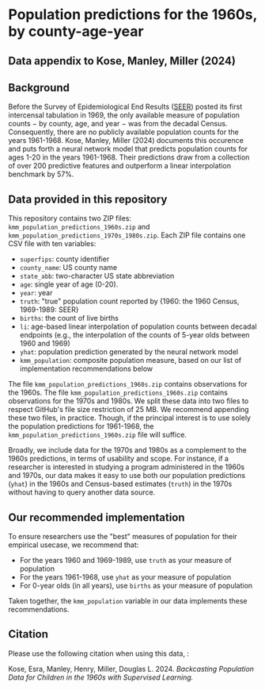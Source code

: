 # Population predictions for the 1960s, by county-age-year
Data appendix to Kose, Manley, Miller (2024)
---


## Background
Before the Survey of Epidemiological End Results ([SEER](https://seer.cancer.gov/)) posted its first intercensal tabulation in 1969, the only available measure of population counts $-$ by county, age, and year $-$ was from the decadal Census. Consequently, there are no publicly available population counts for the years 1961-1968. Kose, Manley, Miller (2024) documents this occurence and puts forth a neural network model that predicts population counts for ages 1-20 in the years 1961-1968. Their predictions draw from a collection of over 200 predictive features and outperform a linear interpolation benchmark by 57\%. 

## Data provided in this repository
This repository contains two ZIP files: `kmm_population_predictions_1960s.zip` and `kmm_population_predictions_1970s_1980s.zip`. Each ZIP file contains one CSV file with ten variables: 

- `superfips`: county identifier
- `county_name`: US county name
- `state_abb`: two-character US state abbreviation
- `age`: single year of age (0-20).
- `year`: year
- `truth`: "true" population count reported by \{1960: the 1960 Census, 1969-1989: SEER\}
- `births`: the count of live births
- `li`: age-based linear interpolation of population counts between decadal endpoints (e.g., the interpolation of the counts of 5-year olds between 1960 and 1969)
- `yhat`: population prediction generated by the neural network model
- `kmm_population`: composite population measure, based on our list of implementation recommendations below

The file `kmm_population_predictions_1960s.zip` contains observations for the 1960s. The file `kmm_population_predictions_1960s.zip` contains observations for the 1970s and 1980s. We split these data into two files to respect GitHub's file size restriction of 25 MB. We recommend appending these two files, in practice. Though, if the principal interest is to use solely the population predictions for 1961-1968, the `kmm_population_predictions_1960s.zip` file will suffice. 

Broadly, we include data for the 1970s and 1980s as a complement to the 1960s predictions, in terms of usability and scope. For instance, if a researcher is interested in studying a program administered in the 1960s and 1970s, our data makes it easy to use both our population predictions (`yhat`) in the 1960s and Census-based estimates (`truth`) in the 1970s without having to query another data source.

## Our recommended implementation
To ensure researchers use the "best" measures of population for their empirical usecase, we recommend that: 
- For the years 1960 and 1969-1989, use `truth` as your measure of population
- For the years 1961-1968, use `yhat` as your measure of population
- For 0-year olds (in all years), use `births` as your measure of population
  
Taken together, the `kmm_population` variable in our data implements these recommendations. 


## Citation
Please use the following citation when using this data, :

Kose, Esra, Manley, Henry, Miller, Douglas L. 2024. _Backcasting Population Data for Children in the 1960s with
Supervised Learning._
